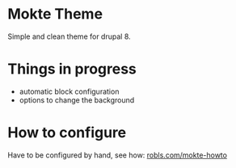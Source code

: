 # Mokte Theme
Simple and clean theme for drupal 8.

# Things in progress
- automatic block configuration
- options to change the background

# How to configure
Have to be configured by hand, see how: [robls.com/mokte-howto][guide]

[guide]: <http://robls.com/mokte-howto>

